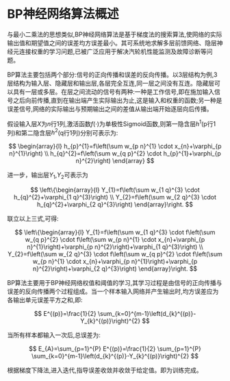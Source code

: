 # BP神经网络算法概述

与最小二乘法的思想类似,BP神经网络算法是基于梯度法的搜索算法,使网络的实际输出值和期望值之间的误差均方误差最小。其可系统地求解多层前馈网络、隐层神经元连接权重的学习问题,已被广泛应用于解决汽轮机性能监测及故障诊断等问题。

BP算法主要包括两个部分:信号的正向传播和误差的反向传播。以3层结构为例,3层结构为输入层、隐藏层和输出层,各层完全互连,同一层之间没有互连。隐藏层可以具有一层或多层。在层之间流动的信号有两种:一种是工作信号,即在施加输入信号之后向前传播,直到在输出端产生实际输出为止,这是输入和权重的函数;另一种是误差信号,网络的实际输出与预期输出之间的差值从输出端开始逐层向后传播。

假设输入层$X$为$n$行1列,激活函数$f(·)$为单极性Sigmoid函数,则第一隐含层$h^1$(p行1列)和第二隐含层$h^2$(q行1列)分别可表示为:

$$
\begin{array}{l}
h_{p}^{1}=f\left(\sum w_{p n}^{1} \cdot x_{n}+\varphi_{p n}^{1}\right) \\
h_{q}^{2}=f\left(\sum w_{q p}^{2} \cdot h_{p}^{1}+\varphi_{p n}^{2}\right)
\end{array}
$$

进一步，输出层$Y_1$,$Y_2$可表示为

$$
\left\{\begin{array}{l}
Y_{1}=f\left(\sum w_{1 q}^{3} \cdot h_{q}^{2}+\varphi_{1 q}^{3}\right) \\
Y_{2}=f\left(\sum w_{2 q}^{3} \cdot h_{q}^{2}+\varphi_{2 q}^{3}\right)
\end{array}\right.
$$

联立以上三式,可得:

$$
\left\{\begin{array}{l}
Y_{1}=f\left(\sum w_{1 q}^{3} \cdot f\left(\sum w_{q p}^{2} \cdot f\left(\sum w_{p n}^{1} \cdot x_{n}+\varphi_{p n}^{1}\right)+\varphi_{p n}^{2}\right)+\varphi_{1 q}^{3}\right) \\
Y_{2}=f\left(\sum w_{2 q}^{3} \cdot f\left(\sum w_{q p}^{2} \cdot f\left(\sum w_{p n}^{1} \cdot x_{n}+\varphi_{p n}^{1}\right)+\varphi_{p n}^{2}\right)+\varphi_{2 q}^{3}\right)
\end{array}\right.
$$

BP算法主要用于BP神经网络权值和阈值的学习,其学习过程是由信号的正向传播与误差的反向传播两个过程组成。当一个样本输入网络并产生输出时,均方误差应为各输出单元误差平方之和,即:

$$
E^{(p)}=\frac{1}{2} \sum_{k=0}^{m-1}\left(d_{k}^{(p)}-Y_{k}^{(p)}\right)^{2}
$$

当所有样本都输入一次后,总误差为:

$$
E_{A}=\sum_{p=1}^{P} E^{(p)}=\frac{1}{2} \sum_{p=1}^{P} \sum_{k=0}^{m-1}\left(d_{k}^{(p)}-Y_{k}^{(p)}\right)^{2}
$$


根据梯度下降法,进入迭代,指导误差收敛并收敛于给定值。即为训练完成。